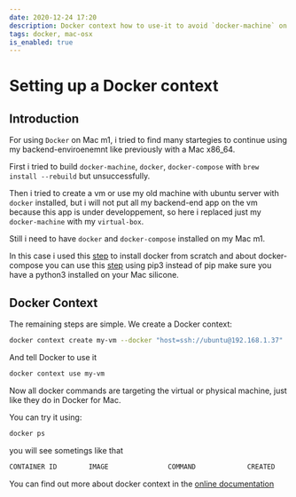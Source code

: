 ```yaml
---
date: 2020-12-24 17:20
description: Docker context how to use-it to avoid `docker-machine` on Mac scilicone.
tags: docker, mac-osx
is_enabled: true
---
```

# Setting up a Docker context

## Introduction

For using `Docker` on Mac m1, i tried to find many startegies to continue using my backend-enviroenemnt like previously with a Mac x86_64.

First i tried to build `docker-machine`, `docker`, `docker-compose` with `brew install --rebuild` but unsuccessfully.

Then i tried to create a vm or use my old machine with ubuntu server with `docker` installed, but i will not put all my backend-end app on the vm because this app is under developpement, so here i replaced just my `docker-machine` with my `virtual-box`.

Still i need to have `docker` and `docker-compose` installed on my Mac m1. 

In this case i used this [step](https://docs.docker.com/engine/install/binaries/) to install docker from scratch and about docker-compose you can use this [step](https://github.com/docker/compose#using-pip) using pip3 instead of pip make sure you have a python3 installed on your Mac silicone.

## Docker Context

The remaining steps are simple. We create a Docker context:

```bash
docker context create my-vm --docker "host=ssh://ubuntu@192.168.1.37"
```

And tell Docker to use it

```bash
docker context use my-vm
```

Now all docker commands are targeting the virtual or physical machine, just like they do in Docker for Mac.


You can try it using:

```bash
docker ps
```

you will see sometings like that

```bash
CONTAINER ID        IMAGE               COMMAND             CREATED             STATUS              PORTS               NAMES
```

You can find out more about docker context in the [online documentation](https://docs.docker.com/engine/context/working-with-contexts/)
